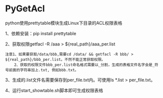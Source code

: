 PyGetAcl
========

python使用prettytable模块生成Linux下目录的ACL权限表格

1、依赖安装：pip install prettytable

2、获取权限getfacl -R /aaa > ${real_path}/aaa_per.list 
    
    注意1、如果要获取/data/bbb,需要cd /data/ && getfacl -R bbb/ > ${real_path}/bbb_per.list。不然不能正常获取权限。
        2、获取的权限文件bbb_per.list命名格式需要以_分割，生成的表格文件名字会是_符号前面的字符串加上.txt, 例如bbb.txt。
        
3、生成的.list文件名需要保存到per_file.txt内。可使用ls *.list > per_file.txt。

4、运行start_showtable.sh脚本即可生成权限表格
